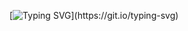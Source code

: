 [![Typing SVG](https://readme-typing-svg.demolab.com/?lines=This+is+Sanjana+Ishrat+:3;Welcome+to+my+profile.)](https://git.io/typing-svg)
